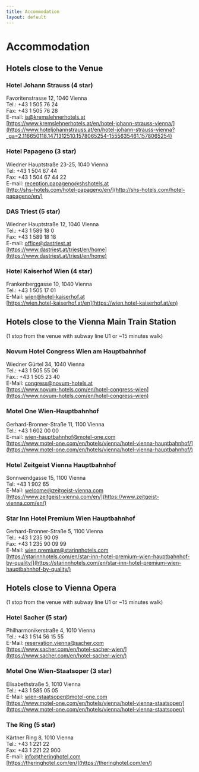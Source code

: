 ```yaml
---
title: Accommodation
layout: default
---
```


# Accommodation

## Hotels close to the Venue

### Hotel Johann Strauss (4 star)
Favoritenstrasse 12, 1040 Vienna  
Tel.: +43 1 505 76 24  
Fax: +43 1 505 76 28  
E-mail: js@kremslehnerhotels.at  
[https://www.kremslehnerhotels.at/en/hotel-johann-strauss-vienna/](https://www.hoteljohannstrauss.at/en/hotel-johann-strauss-vienna?_ga=2.116650118.1471312510.1578065254-1555635461.1578065254)  

### Hotel Papageno (3 star)
Wiedner Hauptstraße 23-25, 1040 Vienna  
Tel: +43 1 504 67 44  
Fax: +43 1 504 67 44 22  
E-mail: reception.papageno@shshotels.at  
[http://shs-hotels.com/hotel-papageno/en/](http://shs-hotels.com/hotel-papageno/en/)  

### DAS Triest (5 star)
Wiedner Hauptstraße 12, 1040 Vienna  
Tel.: +43 1 589 18 0  
Fax: +43 1 589 18 18  
E-mail: office@dastriest.at  
[https://www.dastriest.at/triest/en/home](https://www.dastriest.at/triest/en/home)  

### Hotel Kaiserhof Wien (4 star)
Frankenberggasse 10, 1040 Vienna  
Tel.: +43 1 505 17 01  
E-Mail: wien@hotel-kaiserhof.at  
[https://wien.hotel-kaiserhof.at/en](https://wien.hotel-kaiserhof.at/en)  

## Hotels close to the Vienna Main Train Station

(1 stop from the venue with subway line U1 or ~15 minutes walk)

### Novum Hotel Congress Wien am Hauptbahnhof
Wiedner Gürtel 34, 1040 Vienna  
Tel.: +43 1 505 55 06  
Fax.: +43 1 505 23 40  
E-Mail: congress@novum-hotels.at  
[https://www.novum-hotels.com/en/hotel-congress-wien](https://www.novum-hotels.com/en/hotel-congress-wien)  

### Motel One Wien-Hauptbahnhof
Gerhard-Bronner-Straße 11, 1100 Vienna  
Tel.: +43 1 602 00 00  
E-mail: wien-hauptbahnhof@motel-one.com  
[https://www.motel-one.com/en/hotels/vienna/hotel-vienna-hauptbahnhof/](https://www.motel-one.com/en/hotels/vienna/hotel-vienna-hauptbahnhof/)  

### Hotel Zeitgeist Vienna Hauptbahnhof
Sonnwendgasse 15, 1100 Vienna  
Tel: +43 1 902 65  
E-Mail: welcome@zeitgeist-vienna.com  
[https://www.zeitgeist-vienna.com/en/](https://www.zeitgeist-vienna.com/en/)  

### Star Inn Hotel Premium Wien Hauptbahnhof
Gerhard-Bronner-Straße 5, 1100 Vienna  
Tel.: +43 1 235 90 09  
Fax: +43 1 235 90 09 99  
E-Mail: wien.premium@starinnhotels.com  
[https://starinnhotels.com/en/star-inn-hotel-premium-wien-hauptbahnhof-by-quality/](https://starinnhotels.com/en/star-inn-hotel-premium-wien-hauptbahnhof-by-quality/)  

## Hotels close to Vienna Opera

(1 stop from the venue with subway line U1 or ~15 minutes walk)

### Hotel Sacher (5 star)
Philharmonikerstraße 4, 1010 Vienna  
Tel.: +43 1 514 56 15 55  
E-Mail: reservation.vienna@sacher.com  
[https://www.sacher.com/en/hotel-sacher-wien/](https://www.sacher.com/en/hotel-sacher-wien/)  

### Motel One Wien-Staatsoper (3 star)
Elisabethstraße 5, 1010 Vienna  
Tel.: +43 1 585 05 05  
E-Mail: wien-staatsoper@motel-one.com  
[https://www.motel-one.com/en/hotels/vienna/hotel-vienna-staatsoper/](https://www.motel-one.com/en/hotels/vienna/hotel-vienna-staatsoper/)  

### The Ring (5 star)
Kärtner Ring 8, 1010 Vienna  
Tel.: +43 1 221 22  
Fax: +43 1 221 22 900  
E-mail: info@theringhotel.com  
[https://theringhotel.com/en/](https://theringhotel.com/en/)  
